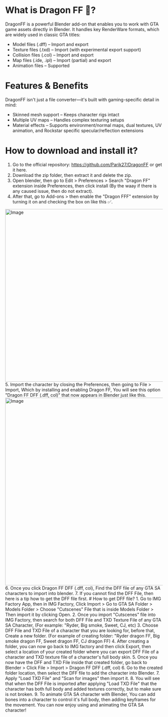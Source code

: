 # What is Dragon FF 🐉?
DragonFF is a powerful Blender add-on that enables you to work with GTA game assets directly in Blender. It handles key RenderWare formats, which are widely used in classic GTA titles:
* Model files (.dff) – Import and export
* Texture files (.txd) – Import (with experimental export support)
* Collision files (.col) – Import and export
* Map files (.ide, .ipl) – Import (partial) and export
* Animation files – Supported
# Features & Benefits
DragonFF isn't just a file converter—it's built with gaming-specific detail in mind:
* Skinned mesh support – Keeps character rigs intact
* Multiple UV maps – Handles complex texturing setups
* Material effects – Supports environment/normal maps, dual textures, UV animation, and Rockstar specific specular/reflection extensions
# How to download and install it?
1. Go to the official repository: https://github.com/Parik27/DragonFF or get it here.
2. Download the zip folder, then extract it and delete the zip.
3. Open blender, then go to Edit > Preferences > Search "Dragon FF" extension inside Preferences, then click install (By the waay if there is any caused issue, then do not extract).
4. After that, go to Add-ons > then enable the "Dragon FFF" extension by turning it on and checking the box on like this ✅.
<img width="668" height="553" alt="Image" src="https://github.com/user-attachments/assets/2ab93966-5dc3-4fb5-818c-ebcca221114e" />
5. Import the character by closing the Preferences, then going to File > Import, Which by installing and enabling Dragon FF, You will see this option "Dragon FF DFF (.dff, col)" that now appears in Blender just like this. 
<img width="606" height="601" alt="Image" src="https://github.com/user-attachments/assets/d9f99c07-978b-4042-925f-708af245cf6d" />
6. Once you click Dragon FF DFF (.dff, col), Find the DFF file of any GTA SA characters to import into blender.
7. If you cannot find the DFF File, then here is a tip how to get the DFF file first.
# How to get DFF file?
1. Go to IMG Factory App, then in IMG Factory, Click Import > Go to GTA SA Folder > Models Folder > Choose "Cutscenes" File that is inside Models Folder > Then import it by clicking Open.
2. Once you import "Cutscenes" file into IMG Factory, then search for both DFF File and TXD Texture File of any GTA SA Character, (For example: "Ryder, Big smoke, Sweet, CJ, etc)
3. Choose DFF File and TXD File of a character that you are looking for, before that, Create a new folder. (For example of creating folder: "Ryder dragon FF, Big smoke dragon FF, Sweet dragon FF, CJ dragon FF)
4. After creating a folder, you can now go back to IMG factory and then click Export, then select a location of your created folder where you can export DFF File of a character and TXD texture file of a character's full body skin.
5. Once you now have the DFF and TXD File inside that created folder, go back to Blender > Click File > Import > Dragon FF DFF (.dff, col)
6. Go to the created folder location, then select the DFF file to add the character into Blender.
7. Apply "Load TXD File" and "Scan for images" then import it.
8. You will see that when the DFF File is imported after applying "Load TXD File" that the character has both full body and added textures correctly, but to make sure is not broken.
9. To animate GTA SA character with Blender, You can add bones into a character to control it's full body, then adding keyframes for the movement.
You can now enjoy using and animating the GTA SA character!
